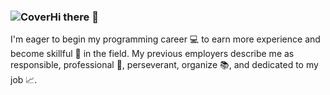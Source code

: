 ### ![Cover](Cover.png)Hi there 👋
I'm eager to begin my programming career :computer: to earn more experience and become skillful :punch: in the field. My previous employers describe me as responsible, professional :pushpin:, perseverant, organize :books:, and dedicated to my job :chart_with_upwards_trend:.
<!--
**eramirez2017503/eramirez2017503** is a ✨ _special_ ✨ repository because its `README.md` (this file) appears on your GitHub profile.

Here are some ideas to get you started:

- 🔭 I’m currently working on ...
- 🌱 I’m currently learning ...
- 👯 I’m looking to collaborate on ...
- 🤔 I’m looking for help with ...
- 💬 Ask me about ...
- 📫 How to reach me: ...
- 😄 Pronouns: ...
- ⚡ Fun fact: ...
-->
